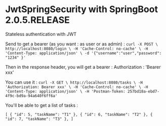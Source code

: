 # JwtSpringSecurity with SpringBoot 2.0.5.RELEASE
Stateless authentication with JWT

Send to get a bearer (as you want : as user or as admin) : 
`
curl -X POST \
  http://localhost:8080/login \
  -H 'Cache-Control: no-cache' \
  -H 'Content-Type: application/json' \
  -d '{"username":"user","password": "1234"
}'
`

Then in the response header, you will get a bearer : 
Authorization : 'Bearer xxx'

You can use it : 
 `
curl -X GET \
  http://localhost:8080/tasks \
  -H 'Authorization: Bearer xxx' \
  -H 'Cache-Control: no-cache' \
  -H 'Content-Type: application/json' \
  -H 'Postman-Token: 257bd18a-ebd7-4f9c-bd9a-94a640f6ff6a' `
  
  You'll be able to get a list of tasks : 
  
  `[
      {
          "id": 5,
          "taskName": "T1"
      },
      {
          "id": 6,
          "taskName": "T2"
      },
      {
          "id": 7,
          "taskName": "T3"
      },
  ]`    